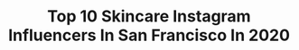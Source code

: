 ---
title: Top 10 Skincare Instagram Influencers In San Francisco In 2020
description: >-
  Find top skincare Instagram influencers in San Francisco in 2020. Most popular hashtags: #skincare #sanfrancisco #summer #cleanbeauty.
platform: Instagram
profiles:
  - username: "vera_frances_photography"
    fullname: >-
      Vera Rappa
    location: "United States"
    followers: 6615
    engagement: 327
    commentsToLikes: 0.028496
    id: ck6twbpvdr3c00j71d6g7124b
    verified: false
    hashtags: "#selfcare, #pocket, #stunningbabies, #selflove"
  - username: "mingparttimewanderer"
    fullname: >-
      Melji ✨ Travel & Lifestyle
    location: "United States"
    followers: 9885
    engagement: 522
    commentsToLikes: 0.128288
    id: ck6u3ukg7zyvc0j71a4bi9mxy
    verified: false
    hashtags: "#phoenix, #scoochcase, #likeforfollow, #palaceoffinearts"
  - username: "superlative.beauty"
    fullname: >-
      𝕙 𝕒 𝕚 𝕝 𝕖 𝕪
    location: "United States"
    followers: 9358
    engagement: 1062
    commentsToLikes: 0.190481
    id: ck5hfg9knxbv60i110ijdkr1s
    verified: false
    hashtags: "#texturethursday, #impossiblebouquets, #cryoandchill, #amikapartner"
  - username: "vanessaevelynh"
    fullname: >-
      Vanessa Evelyn H.
    location: "United States"
    followers: 48246
    engagement: 391
    commentsToLikes: 0.043195
    id: ck5byco8jowwi0i11vdsq5xj6
    verified: false
    hashtags: "#evahairnyc, #bighairdontcare, #everlane, #vans"
  - username: "alleyesonmax"
    fullname: >-
      Max Showalter
    location: "United States"
    followers: 6616
    engagement: 889
    commentsToLikes: 0.091201
    id: ck14iq1zrgnr10i195eyvrknp
    verified: false
    hashtags: "#pridemonth, #morphe35b, #inspired, #trip"
  - username: "anettemarweld"
    fullname: >-
      A N E T T E   M A R W E L D
    location: "United States"
    followers: 5558
    engagement: 461
    commentsToLikes: 0.032766
    id: ck0vzusw1b05t0i19cz9e5uxo
    verified: false
    hashtags: "#contemplation, #roses, #nature, #pacificocean"
  - username: "ckanani"
    fullname: >-
      CHRISTIE ✈︎ San Francisco
    location: "United States"
    followers: 81764
    engagement: 75
    commentsToLikes: 0.029260
    id: ck0uccefbglcx0i19jyvlljcg
    verified: false
    hashtags: "#barrysbayarea, #liketkit, #whodisbitch, #themoreyouknow"
  - username: "bayareafashionista"
    fullname: >-
      Cathy
    location: "United States"
    followers: 49750
    engagement: 273
    commentsToLikes: 0.010917
    id: ck6tv9sjjkzo70j717zzii8b2
    verified: false
    hashtags: "#running, #ltkcurves, #phonecases, #handbagtrends"
  - username: "misshamino"
    fullname: >-
      Miki Hamano 🌿⛰✨
    location: "United States"
    followers: 179803
    engagement: 590
    commentsToLikes: 0.015194
    id: ck0tyozkxnli30i1941de18p7
    verified: false
    hashtags: "#sanfrancisco, #comeasyouare, #everydaywear, #denim"
  - username: "bybrittanybrown"
    fullname: >-
      Brittany Brown
    location: "United States"
    followers: 5778
    engagement: 603
    commentsToLikes: 0.117910
    id: ck5py1wogtxe10i1162x2226n
    verified: false
    hashtags: "#streetlife, #visitcalifornia, #smoothie, #cycling"
---